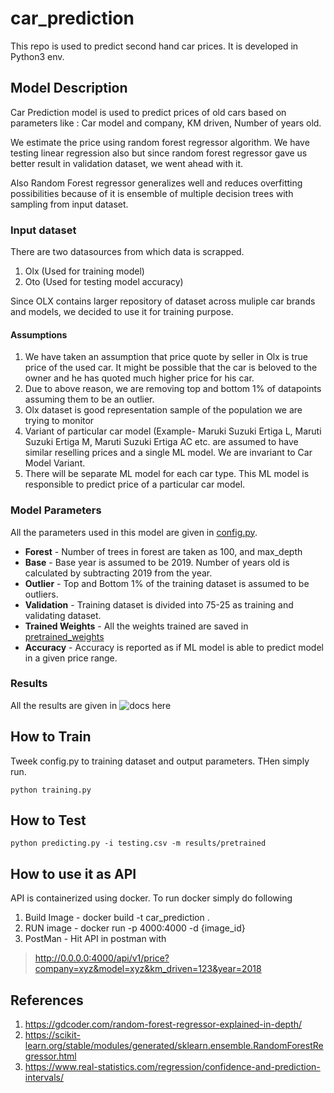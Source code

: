 # car_prediction
This repo is used to predict second hand car prices. It is developed in Python3 env.


## Model Description
Car Prediction model is used to predict prices of old cars based on
parameters like : Car model and company, KM driven, Number of years old.

We estimate the price using random forest regressor algorithm. We have testing linear regression also but since random forest regressor gave us better result in validation dataset, we went ahead with it.

Also Random Forest regressor generalizes well and reduces overfitting possibilities because of it is ensemble of multiple decision trees with sampling from input dataset.

### **Input dataset**
There are two datasources from which data is scrapped.
1. Olx (Used for training model)
2. Oto (Used for testing model accuracy)

Since OLX contains larger repository of dataset across muliple car brands and models, we decided to use it for training purpose.

#### **Assumptions**
1. We have taken an assumption that price quote by seller in Olx is true price of the used car. It might be possible that the car is beloved to the owner and he has quoted much higher price for his car.
2. Due to above reason, we are removing top and bottom 1% of datapoints assuming them to be an outlier.
3. Olx dataset is good representation sample of the population we are trying to monitor 
4. Variant of particular car model (Example- Maruki Suzuki Ertiga L, Maruti Suzuki Ertiga M, Maruti Suzuki Ertiga AC etc. are assumed to have similar reselling prices and a single ML model. We are invariant to Car Model Variant.
5. There will be separate ML model for each car type. This ML model is responsible to predict price of a particular car model.



### **Model Parameters**
All the parameters used in this model are given in [config.py](config.py). 
* **Forest** - Number of trees in forest are taken as 100, and max_depth
* **Base** - Base year is assumed to be 2019. Number of years old is calculated by subtracting 2019 from the year.
* **Outlier** - Top and Bottom 1% of the training dataset is assumed to be outliers.
* **Validation** - Training dataset is divided into 75-25 as training and validating dataset.
* **Trained Weights** - All the weights trained are saved in [pretrained_weights](results/pretrained_model/)
* **Accuracy** - Accuracy is reported as if ML model is able to predict model in a given price range.


### **Results**
All the results are given in ![docs](https://docs.google.com/document/d/1XG84zG2qVd0ufv2gSTpq3s0hvim7qRiubw-NI6mEmSM/edit) here


## How to Train
Tweek config.py to training dataset and output parameters. THen simply run.

```
python training.py
```

## How to Test
```
python predicting.py -i testing.csv -m results/pretrained
```

## How to use it as API
API is containerized using docker. To run docker simply do following
1. Build Image - docker build -t car_prediction .
2. RUN image - docker run -p 4000:4000 -d {image_id}
3. PostMan - Hit API in postman with 

>http://0.0.0.0:4000/api/v1/price?company=xyz&model=xyz&km_driven=123&year=2018


## References
1. https://gdcoder.com/random-forest-regressor-explained-in-depth/
2. https://scikit-learn.org/stable/modules/generated/sklearn.ensemble.RandomForestRegressor.html
3. https://www.real-statistics.com/regression/confidence-and-prediction-intervals/